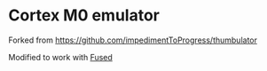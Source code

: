 # Cortex M0 emulator
Forked from https://github.com/impedimentToProgress/thumbulator

Modified to work with [Fused](https://git.soton.ac.uk/energy-driven/fused)
